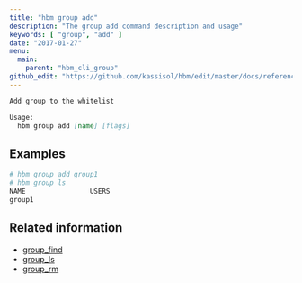 ```yaml
---
title: "hbm group add"
description: "The group add command description and usage"
keywords: [ "group", "add" ]
date: "2017-01-27"
menu:
  main:
    parent: "hbm_cli_group"
github_edit: "https://github.com/kassisol/hbm/edit/master/docs/reference/commandline/group_add.md"
---
```


```markdown
Add group to the whitelist

Usage:
  hbm group add [name] [flags]
```

## Examples

```bash
# hbm group add group1
# hbm group ls
NAME                USERS
group1
```

## Related information

* [group_find](group_find.md)
* [group_ls](group_ls.md)
* [group_rm](group_rm.md)
